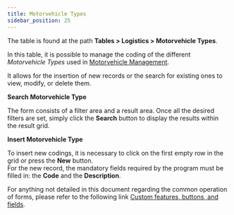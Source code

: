 ```yaml
---
title: Motorvehicle Types 
sidebar_position: 25
---
```


The table is found at the path **Tables > Logistics > Motorvehicle Types**.

In this table, it is possible to manage the coding of the different *Motorvehicle Types* used in [Motorvehicle Management](/docs/logistics/motorvehicles/motorvehicle-management).    

It allows for the insertion of new records or the search for existing ones to view, modify, or delete them.

**Search Motorvehicle Type**

The form consists of a filter area and a result area. Once all the desired filters are set, simply click the **Search** button to display the results within the result grid.

**Insert Motorvehicle Type**

To insert new codings, it is necessary to click on the first empty row in the grid or press the **New** button.   
For the new record, the mandatory fields required by the program must be filled in: the **Code** and the **Description**.

For anything not detailed in this document regarding the common operation of forms, please refer to the following link [Custom features, buttons, and fields](/docs/guide/common).